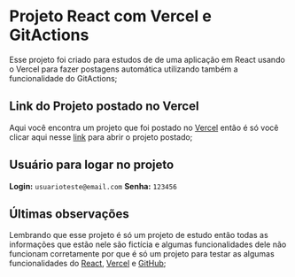 # Projeto React com Vercel e GitActions

Esse projeto foi criado para estudos de de uma aplicação em React usando o Vercel para fazer postagens automática utilizando também a funcionalidade do GitActions;

## Link do Projeto postado no Vercel

Aqui você encontra um projeto que foi postado no [Vercel](https://vercel.com) então é só você
clicar aqui nesse [link](https://projectreact-pzl2220io-davidwallacem1982.vercel.app/) para abrir o projeto postado;

## Usuário para logar no projeto

**Login:** `usuarioteste@email.com`
**Senha:** `123456`

## Últimas observações

Lembrando que esse projeto é só um projeto de estudo então todas as informações que estão nele são fictícia e algumas funcionalidades dele não funcionam corretamente por que é só um projeto para testar as algumas funcionalidades do [React](https://pt-br.reactjs.org/), [Vercel](https://vercel.com) e [GitHub](https://github.com);
